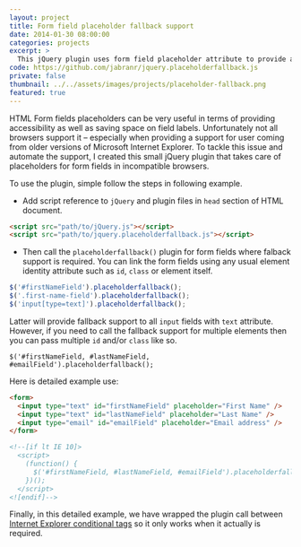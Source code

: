 ```yaml
---
layout: project
title: Form field placeholder fallback support
date: 2014-01-30 08:00:00
categories: projects
excerpt: >
  This jQuery plugin uses form field placeholder attribute to provide a fallback support for incompatible browsers.
code: https://github.com/jabranr/jquery.placeholderfallback.js
private: false
thumbnail: ../../assets/images/projects/placeholder-fallback.png
featured: true
---
```


HTML Form fields placeholders can be very useful in terms of providing accessibility as well as saving space on field labels. Unfortunately not all browsers support it &ndash; especially when providing a support for user coming from older versions of Microsoft Internet Explorer. To tackle this issue and automate the support, I created this small jQuery plugin that takes care of placeholders for form fields in incompatible browsers.

To use the plugin, simple follow the steps in following example.

- Add script reference to `jQuery` and plugin files in `head` section of HTML document.

```html
<script src="path/to/jQuery.js"></script>
<script src="path/to/jquery.placeholderfallback.js"></script>
```

- Then call the `placeholderfallback()` plugin for form fields where falback support is required. You can link the form fields using any usual element identity attribute such as `id`, `class` or element itself.

```javascript
$('#firstNameField').placeholderfallback();
$('.first-name-field').placeholderfallback();
$('input[type=text]').placeholderfallback();
```

Latter will provide fallback support to all `input` fields with `text` attribute. However, if you need to call the fallback support for multiple elements then you can pass multiple `id` and/or `class` like so.

`$('#firstNameField, #lastNameField, #emailField').placeholderfallback();`

Here is detailed example use:

```html
<form>
  <input type="text" id="firstNameField" placeholder="First Name" />
  <input type="text" id="lastNameField" placeholder="Last Name" />
  <input type="email" id="emailField" placeholder="Email address" />
</form>

<!--[if lt IE 10]>
  <script>
    (function() {
      $('#firstNameField, #lastNameField, #emailField').placeholderfallback();
    })();
  </script>
<![endif]-->
```

Finally, in this detailed example, we have wrapped the plugin call between [Internet Explorer conditional tags](<http://msdn.microsoft.com/en-gb/library/ms537512(v=vs.85).aspx>) so it only works when it actually is required.
